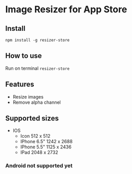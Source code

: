 # Image Resizer for App Store

## Install
`` npm install -g resizer-store ``

## How to use

Run on terminal
`` resizer-store ``

## Features
- Resize images
- Remove alpha channel

## Supported sizes
- IOS
  - Icon 512 x 512
  - IPhone 6.5" 1242 x 2688
  - IPhone 5.5" 1125 x 2436
  - IPad 2048 x 2732

### Android not supported yet
